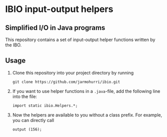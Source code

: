 # IBIO input-output helpers
## Simplified I/O in Java programs
   This repository contains a set of input-output helper functions written by the IBO.
## Usage
   1. Clone this repository into your project directory by running
      ```
      git clone https://github.com/jarmohurri/ibio.git
      ```
   2. If you want to use helper functions in a `.java`-file, add the following line into the file:
      ```
      import static ibio.Helpers.*;
      ```
   3. Now the helpers are available to you without a class prefix. For example, you can directly call
      ```
      output (156);
      ```